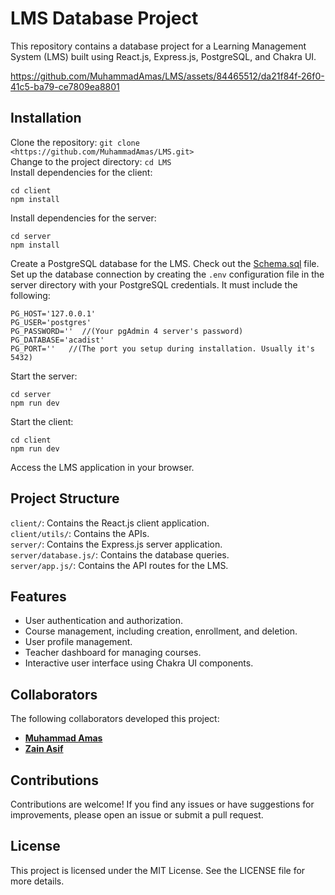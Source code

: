 # LMS Database Project

This repository contains a database project for a Learning Management System (LMS) built using React.js, Express.js, PostgreSQL, and Chakra UI.

https://github.com/MuhammadAmas/LMS/assets/84465512/da21f84f-26f0-41c5-ba79-ce7809ea8801

## Installation

Clone the repository: ```git clone <https://github.com/MuhammadAmas/LMS.git>```\
Change to the project directory: ```cd LMS```\
Install dependencies for the client:

```
cd client
npm install
```

Install dependencies for the server:

```
cd server
npm install
```

Create a PostgreSQL database for the LMS. Check out the [Schema.sql](https://github.com/MuhammadAmas/LMS/blob/main/server/schema.sql) file.\
Set up the database connection by creating the `.env` configuration file in the server directory with your PostgreSQL credentials. It must include the following:

```
PG_HOST='127.0.0.1'
PG_USER='postgres'
PG_PASSWORD=''  //(Your pgAdmin 4 server's password)
PG_DATABASE='acadist' 
PG_PORT=''   //(The port you setup during installation. Usually it's 5432)
```

Start the server:

```
cd server
npm run dev
```

Start the client:

```
cd client 
npm run dev
```

Access the LMS application in your browser.

## Project Structure

`client/`: Contains the React.js client application.\
`client/utils/`: Contains the APIs.\
`server/`: Contains the Express.js server application.\
`server/database.js/`: Contains the database queries.\
`server/app.js/`: Contains the API routes for the LMS.

## Features

- User authentication and authorization.
- Course management, including creation, enrollment, and deletion.
- User profile management.
- Teacher dashboard for managing courses.
- Interactive user interface using Chakra UI components.

## Collaborators

The following collaborators developed this project:

- **[Muhammad Amas](https://github.com/MuhammadAmas)**
- **[Zain Asif](https://github.com/ZainAsif767)**

## Contributions

Contributions are welcome! If you find any issues or have suggestions for improvements, please open an issue or submit a pull request.

## License

This project is licensed under the MIT License. See the LICENSE file for more details.
